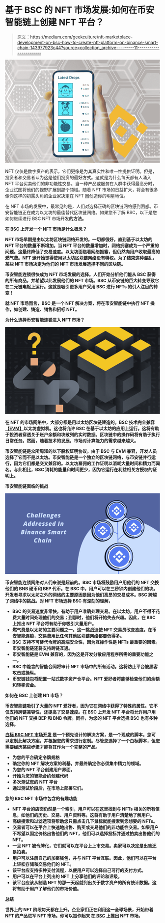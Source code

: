 # 基于 BSC 的 NFT 市场发展:如何在币安智能链上创建 NFT 平台？

> 原文：<https://medium.com/geekculture/nft-marketplace-development-on-bsc-how-to-create-nft-platform-on-binance-smart-chain-143977923c44?source=collection_archive---------11----------------------->

![](img/3fec86761403c996b4f646ccc4366a16.png)

NFT 仅仅是数字资产的表示，它们更像是为其真实性和唯一性提供证明。但是，投资者和交易者认为这是他们投资的最好方式。这就是为什么每天都有人涌入 NFT 平台买卖他们的非功能性交易。当一种产品或服务在人群中获得最高分时，企业试图将他们的视野扩展到那个领域。随着 NFT 市场的日益扩大，将会有很多像你这样的初露头角的企业家决定在 NFT 圈创造你的明星地位。

在 NFT 市场的发展中，最常见的是，人们对选择正确的区块链网络感到困惑。币安智能链正在成为以太坊的最佳替代区块链网络。如果您不了解 BSC，以下是您如何继续进行 BSC NFT 市场开发[](https://www.appdupe.com/nft-marketplace-development)**的方法。**

****在 BSC 上开发一个 NFT 市场是什么概念？****

**NFT 市场早期是由以太坊区块链网络开发的。一切都很好，直到基于以太坊的 NFT 平台的数量不断增加。当 NFT 平台的数量增加时，网络拥塞成为一个严重的问题。这最终降低了交易速度。以太坊面临着网络拥塞，但仍然向用户收取最高的燃气费。NFT 迷开始觉得使用以太坊区块链网络没有特权。为了结束这种混乱，某些 NFT 市场决定为他们的 NFT 市场发展选择不同的区块链。**

**币安智能连锁很快成为 NFT 市场发展的选择。人们开始分析他们能从 BSC 获得的所有商品，并希望以此发展他们的 NFT 市场。BSC 从币安链的巨大转变导致它在二元链电枢上运行。这就是吸引更多用户采用 BSC 进行 NFTs 的引人注目的转变！**

**就 NFT 市场而言，BSC 是一个 NFT 解决方案，将在币安智能链中执行 NFT 操作，如创建、铸造、销售和招标 NFT。**

****为什么选择币安智能连锁进入 NFT 市场？****

**![](img/ae5142179b0c8877743a3680446e994f.png)**

**在 NFT 的市场网络中，大部分都是用以太坊区块链建造的。BSC 技术完全兼容[**【EVM】**](https://ethereum.org/en/developers/docs/evm/)以太坊虚拟机。这也将允许 BSC 在基于以太坊的应用上运行。这将有助于投资者穿透关于账户余额和块散列的实时数据。区块链中的操作码将有助于执行日常任务。然而，随着技术的发展，市场对计算能力的需求越来越大。**

**币安智能链是众所周知的以下股权证明协议。由于 BSC 与 EVM 兼容，开发人员选择了它而不是以太坊。币安智能链是一个独立的区块链网络，与币安链并行运行，因为它们都是交叉兼容的。以太坊雇佣的工作证明以消耗大量时间和精力而闻名。与此相比，BSC 消耗的能量和时间更少，因为它运行在利益相关方授权的证明上。**

****币安智能链面临的挑战****

**![](img/351d5b24e0ef08c8cf40e01641cd6456.png)**

**币安智能连锁网络对人们来说是超前的。BSC 市场将鼓励用户用他们的 NFT 交换他们的 BNB 硬币和 BEP 代币。在 BSC 中，用户可以在三秒钟内创建他们的块。开发者寻求以太坊之外的网络的主要原因是因为他们高昂的交易成本。BSC 跨越了网络中的挑战。对 NFT 市场选择 BSC 有深刻的理解，**

*   **BSC 的交易速度非常快，有助于用户准确处理交易。在以太坊，用户不得不花费大量时间处理他们的交易；到那时，他们将开始失去兴趣。因此，在 BSC 上推出 NFT 平台将有助于你吸引大量用户。**
*   **燃气费是以太坊的主要问题之一。这一挑战迫使 NFT 交易员改变态度。在币安智能连锁，交易费用比任何其他区块链网络都要低得多。**
*   **BSC 支持不可替代令牌的高端安全性，因为互操作性是 NFTs 最重要的因素。币安智能链还将支持跨链互通。**
*   **币安智能链是 EVM 兼容的，因为这是开发分散应用程序所需的重要功能之一。**
*   **BSC 中隐含的智能合同将审计 NFT 市场中的所有活动。这将防止平台被黑客攻击或操纵。**
*   **币安链钱包将配置一站式数字资产仓平台。NFT 爱好者将能够检查他们的余额和转移资金。**

****如何在 BSC 上创建 Nft 市场？****

**币安智能链吸引了大量的 NFT 爱好者，因为它在网络中获得了特殊的属性。它不仅支持跨链兼容性，还提高了交易速度。在 BSC 上开发 NFT 平台将允许用户用他们的 NFT 交换 BEP 和 BNB 令牌。同样，为您的 NFT 平台选择 BSC 也有多种选择。**

**[**白标 BSC NFT 市场开发**](https://www.appdupe.com/nft-marketplace-development) 是一个预先设计的解决方案，是一个现成的脚本。您可以定制此解决方案，并根据您的需求进行定制。尽管您选择了一个白标脚本，但您需要经历某些步骤才能将其作为一个完整的产品。**

*   **为您的平台确定令牌规格**
*   **确定你的 NFT 解决方案的利基，并最终确定你必须集中精力的领域。**
*   **为您的 NFT 平台创建用户界面。**
*   **开始为您的智能合约创建代码**
*   **多次测试您的 NFT 平台**
*   **通过测试阶段后，在市场上部署它们。**

****您的 BSC NFT 市场中包含的有趣功能****

*   **NFT 平台的店面仍然是一个索引，用户可以在这里找到与 NFTs 相关的所有信息，如他们的历史、交易、用户资料等。这将有助于用户清楚地了解用户。**
*   **高级搜索和过滤选项将帮助您只需点击几下鼠标就能搜索到您想要的 NFTs。**
*   **交易者可以在平台上快速地出售、购买或交易他们的非功能性交易。如果用户不希望以固定价格出售他们的 NFT，他们可以选择投标并通过拍卖出售他们的 NFT。**
*   **一旦 NFT 被令牌化，它们就可以在平台上上市交易。卖家可以决定是出售还是拍卖。**
*   **用户可以注册自己的加密钱包，并与 NFT 平台互联。因此，他们可以在平台上轻松存储和交易他们的 NFT。**
*   **该平台应支持多种支付流程，以便用户可以选择自己可行的支付方式。**
*   **用户可以在平台上列出的 NFT 上分享他们的评论和评级。**
*   **该平台应该从制造 NFT 的那一天起就列出关于数字资产的所有统计数据。这将有助于用户了解他们的市场价值。**

****总结****

**世界上的 NFT 阶段每天都在上升。企业家们正在利用这一全球场景，开始带着 NFT 的产品进军 NFT 市场。你可以振作起来 [**在 BSC**](https://www.appdupe.com/nft-marketplace-development) 上推出 NFT 市场。**